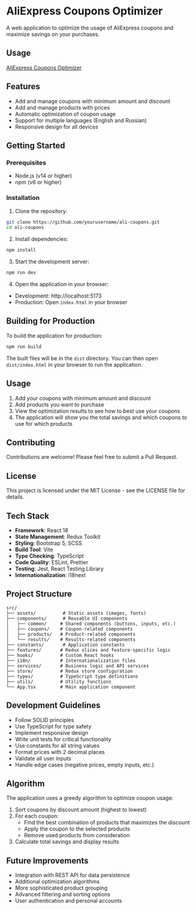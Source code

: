 # AliExpress Coupons Optimizer

A web application to optimize the usage of AliExpress coupons and maximize savings on your purchases.

## Usage 

[AliExpress Coupons Optimizer](dist/index.html)


## Features

- Add and manage coupons with minimum amount and discount
- Add and manage products with prices
- Automatic optimization of coupon usage
- Support for multiple languages (English and Russian)
- Responsive design for all devices

## Getting Started

### Prerequisites

- Node.js (v14 or higher)
- npm (v6 or higher)

### Installation

1. Clone the repository:
```bash
git clone https://github.com/yourusername/ali-coupons.git
cd ali-coupons
```

2. Install dependencies:
```bash
npm install
```

3. Start the development server:
```bash
npm run dev
```

4. Open the application in your browser:
- Development: http://localhost:5173
- Production: Open `index.html` in your browser

## Building for Production

To build the application for production:

```bash
npm run build
```

The built files will be in the `dist` directory. You can then open `dist/index.html` in your browser to run the application.

## Usage

1. Add your coupons with minimum amount and discount
2. Add products you want to purchase
3. View the optimization results to see how to best use your coupons
4. The application will show you the total savings and which coupons to use for which products

## Contributing

Contributions are welcome! Please feel free to submit a Pull Request.

## License

This project is licensed under the MIT License - see the LICENSE file for details.

## Tech Stack

- **Framework**: React 18
- **State Management**: Redux Toolkit
- **Styling**: Bootstrap 5, SCSS
- **Build Tool**: Vite
- **Type Checking**: TypeScript
- **Code Quality**: ESLint, Prettier
- **Testing**: Jest, React Testing Library
- **Internationalization**: i18next

## Project Structure

```
src/
├── assets/          # Static assets (images, fonts)
├── components/      # Reusable UI components
│   ├── common/     # Shared components (buttons, inputs, etc.)
│   ├── coupons/    # Coupon-related components
│   ├── products/   # Product-related components
│   └── results/    # Results-related components
├── constants/       # Application constants
├── features/       # Redux slices and feature-specific logic
├── hooks/          # Custom React hooks
├── i18n/           # Internationalization files
├── services/       # Business logic and API services
├── store/          # Redux store configuration
├── types/          # TypeScript type definitions
├── utils/          # Utility functions
└── App.tsx         # Main application component
```

## Development Guidelines

- Follow SOLID principles
- Use TypeScript for type safety
- Implement responsive design
- Write unit tests for critical functionality
- Use constants for all string values
- Format prices with 2 decimal places
- Validate all user inputs
- Handle edge cases (negative prices, empty inputs, etc.)

## Algorithm

The application uses a greedy algorithm to optimize coupon usage:
1. Sort coupons by discount amount (highest to lowest)
2. For each coupon:
   - Find the best combination of products that maximizes the discount
   - Apply the coupon to the selected products
   - Remove used products from consideration
3. Calculate total savings and display results

## Future Improvements

- Integration with REST API for data persistence
- Additional optimization algorithms
- More sophisticated product grouping
- Advanced filtering and sorting options
- User authentication and personal accounts 